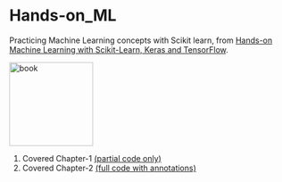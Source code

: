 # Hands-on_ML  
Practicing Machine Learning concepts with Scikit learn, from [Hands-on Machine Learning with Scikit-Learn, Keras and TensorFlow](https://www.oreilly.com/library/view/hands-on-machine-learning/9781492032632/).  
  
<img src="https://images-na.ssl-images-amazon.com/images/I/51aqYc1QyrL._SX379_BO1,204,203,200_.jpg" title="book" width="150" />

1. Covered Chapter-1 [(partial code only)](https://github.com/SinXfactor/Hands-on_ML/blob/master/CH-1_Housing.ipynb)  
2. Covered Chapter-2 [(full code with annotations)](https://github.com/SinXfactor/Hands-on_ML/blob/master/CH-2_MNIST.ipynb)
